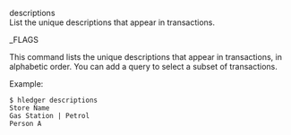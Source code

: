 descriptions\
List the unique descriptions that appear in transactions.

_FLAGS

This command lists the unique descriptions that appear in transactions,
in alphabetic order.
You can add a query to select a subset of transactions.

Example:
```shell
$ hledger descriptions
Store Name
Gas Station | Petrol
Person A
```
